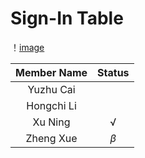 # Sign-In Table

！[image](http://github.com/xuning28/FDA_project_group_XN/raw/master/img/sign_in.png)


| **Member Name** |   **Status**   |
|:---------------:|:--------------:|
| Yuzhu Cai       |                |
| Hongchi Li      |                |
| Xu Ning         |       √        |
| Zheng Xue       |   $\beta$      |

